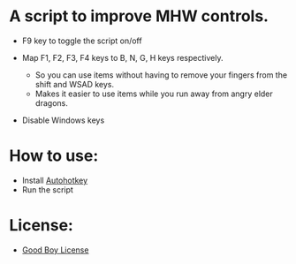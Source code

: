 # A script to improve MHW controls.

- F9 key to toggle the script on/off

- Map F1, F2, F3, F4 keys to B, N, G, H keys respectively.
    - So you can use items without having to remove your fingers from the shift and WSAD keys.
    - Makes it easier to use items while you run away from angry elder dragons.

- Disable Windows keys

# How to use:
- Install [Autohotkey](https://www.google.com)
- Run the script

# License:
- [Good Boy License](https://icons8.com/good-boy-license/)

